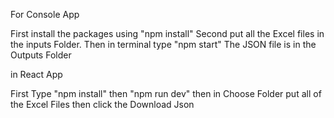 For Console App

First install the packages using "npm install"
Second put all the Excel files in the inputs Folder.
Then in terminal type "npm start"
The JSON file is in the Outputs Folder

in React App

First Type "npm install" then "npm run dev"
then in Choose Folder put all of the Excel Files then click the Download Json

